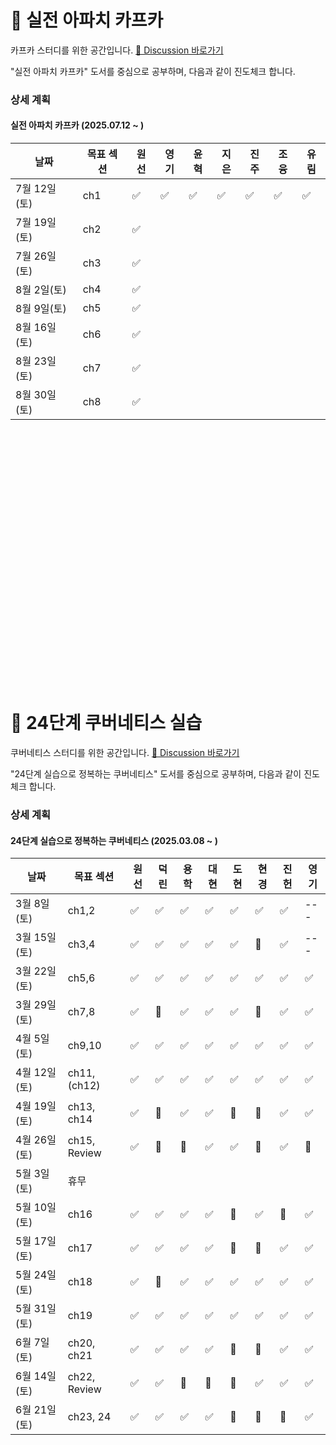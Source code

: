 # 🌱 실전 아파치 카프카

카프카 스터디를 위한 공간입니다. [📒 Discussion 바로가기](https://github.com/studykuberstep24/studykafka/discussions)  

"실전 아파치 카프카" 도서를 중심으로 공부하며, 다음과 같이 진도체크 합니다.

### 상세 계획
    
#### 실전 아파치 카프카 (2025.07.12 ~ )
| 날짜 | 목표 섹션 | 원선 | 영기 | 윤혁 | 지은 | 진주 | 조융 | 유림 |
| --- | ------- | --- | --- | ---| ---|---- | ----| -----|
| 7월 12일(토) | ch1 |✅|✅|✅|✅|✅|✅|✅|
| 7월 19일(토) | ch2 |✅|||||||
| 7월 26일(토) | ch3 |✅|||||||
| 8월 2일(토)  | ch4 |✅|||||||
| 8월 9일(토)  | ch5 |✅|||||||
| 8월 16일(토)  | ch6 |✅|||||||
| 8월 23일(토)  | ch7 |✅||||||
| 8월 30일(토)  | ch8 |✅|||||||

<br/>
<br/><br/><br/><br/><br/><br/><br/><br/><br/><br/><br/><br/><br/><br/><br/><br/><br/><br/><br/><br/><br/><br/><br/>

















# 

# 🌱 24단계 쿠버네티스 실습

쿠버네티스 스터디를 위한 공간입니다. [📒 Discussion 바로가기](https://github.com/studykuberstep24/studykuberstep24/discussions)  

"24단계 실습으로 정복하는 쿠버네티스" 도서를 중심으로 공부하며, 다음과 같이 진도체크 합니다.

### 상세 계획
    
#### 24단계 실습으로 정복하는 쿠버네티스 (2025.03.08 ~ )
| 날짜 | 목표 섹션 | 원선 | 덕린 | 용학 | 대현 | 도현 | 현경 | 진헌 | 영기 |
| --- | ------- | --- | --- | ---| ---|---- | ----| -----|-----|
| 3월 8일(토) | ch1,2 |  ✅   | ✅   | ✅   |  ✅  |  ✅   |  ✅  |  ✅  | ---  |
| 3월 15일(토) | ch3,4 |  ✅  | ✅ | ✅  | ✅ | ✅ | 🔺 | ✅ | --- |
| 3월 22일(토) | ch5,6 |  ✅   | ✅    | ✅   |  ✅    |  ✅    |  ✅    |  ✅  | ✅  |
| 3월 29일(토) | ch7,8 |   ✅  |  🔺  | ✅  |  ✅   | ✅   |  🔺   |  ✅  |  ✅  |
| 4월 5일(토) | ch9,10 | ✅  |  ✅  | ✅  |   ✅  |  ✅   |  ✅   |  ✅ |  ✅  |
| 4월 12일(토) | ch11, (ch12) | ✅| ✅ | ✅  | ✅ |✅ |✅ |✅ |✅ |
| 4월 19일(토) | ch13, ch14 |✅ | 🔺 | ✅ | ✅ | 🔺 | 🔺|  ✅ | ✅ |
| 4월 26일(토) | ch15, Review | ✅ | 🔺 | 🔺 | ✅ | ✅ | 🔺 | ✅ | 🔺 |
| 5월 3일(토) | 휴무  |       |    |   |     |     |     |       |     |
| 5월 10일(토) | ch16  | ✅ | ✅ | ✅ | ✅ | 🔺 | ✅ | 🔺 | ✅ |
| 5월 17일(토) | ch17  | ✅ | ✅ | ✅ | ✅ |🔺|🔺| ✅ | ✅ |
| 5월 24일(토) | ch18 |✅|🔺|✅|✅|✅|✅|✅|✅|
| 5월 31일(토) | ch19 |✅|✅|✅|✅|✅|✅|✅|✅|
| 6월 7일(토) | ch20, ch21 |✅|✅|✅|✅|🔺|🔺|✅|✅|
| 6월 14일(토) | ch22, Review |✅|✅| 🔺  |   🔺  |🔺     |✅|✅|✅|
| 6월 21일(토) | ch23, 24 |✅|✅|✅|✅|🔺|🔺|🔺|✅|




